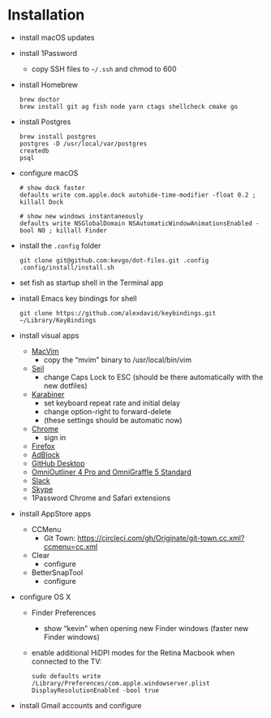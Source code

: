 # Installation

- install macOS updates

- install 1Password
  - copy SSH files to `~/.ssh` and chmod to 600

- install Homebrew

  ```
  brew doctor
  brew install git ag fish node yarn ctags shellcheck cmake go
  ```

- install Postgres

  ```
  brew install postgres
  postgres -D /usr/local/var/postgres
  createdb
  psql
  ```

- configure macOS

  ```
  # show dock faster
  defaults write com.apple.dock autohide-time-modifier -float 0.2 ; killall Dock

  # show new windows instantaneously
  defaults write NSGlobalDomain NSAutomaticWindowAnimationsEnabled -bool NO ; killall Finder
  ```

- install the `.config` folder

  ```
  git clone git@github.com:kevgo/dot-files.git .config
  .config/install/install.sh
  ```

- set fish as startup shell in the Terminal app

- install Emacs key bindings for shell

  ```
  git clone https://github.com/alexdavid/keybindings.git ~/Library/KeyBindings
  ```

- install visual apps
  - [MacVim](https://github.com/macvim-dev/macvim/releases)
    - copy the “mvim” binary to /usr/local/bin/vim
  - [Seil](https://pqrs.org/osx/karabiner/seil.html.en)
      - change Caps Lock to ESC (should be there automatically with the new dotfiles)
  - [Karabiner](https://pqrs.org/osx/karabiner/)
      - set keyboard repeat rate and initial delay
      - change option-right to forward-delete
      - (these settings should be automatic now)
  - [Chrome](https://www.google.com/chrome)
    - sign in
  - [Firefox](https://www.mozilla.org/en-US/firefox)
  - [AdBlock](https://getadblock.com)
  - [GitHub Desktop](https://desktop.github.com)
  - [OmniOutliner 4 Pro and OmniGraffle 5 Standard](https://www.omnigroup.com/download)
  - [Slack](https://slack.com/downloads)
  - [Skype](https://www.skype.com/en/download-skype/skype-for-computer)
  - 1Password Chrome and Safari extensions

- install AppStore apps
  - CCMenu
    - Git Town: https://circleci.com/gh/Originate/git-town.cc.xml?ccmenu=cc.xml
  - Clear
    - configure
  - BetterSnapTool
    - configure

- configure OS X
  - Finder Preferences
    - show “kevin" when opening new Finder windows (faster new Finder windows)
  - enable additional HiDPI modes for the Retina Macbook when connected to the TV:

    ```
    sudo defaults write /Library/Preferences/com.apple.windowserver.plist DisplayResolutionEnabled -bool true
    ```

- install Gmail accounts and configure
